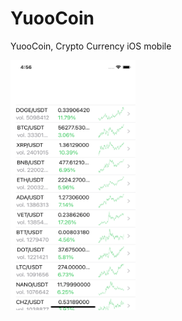 # YuooCoin
YuooCoin, Crypto Currency iOS mobile

<img src="./screenshots/2021-04-18.png" width="200" height="400"/>

